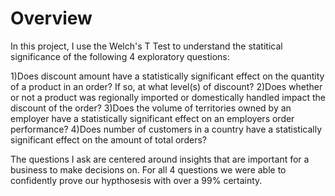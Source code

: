 # Overview 

In this project, I use the Welch's T Test to understand the statitical significance of the following 4 exploratory questions:

1)Does discount amount have a statistically significant effect on the quantity of a product in an order? If so, at what level(s) of discount?
2)Does whether or not a product was regionally imported or domestically handled impact the discount of the order?
3)Does the volume of territories owned by an employer have a statistically significant effect on an employers order performance? 
4)Does number of customers in a country have a statistically significant effect on the amount of total orders?

The questions I ask are centered around insights that are important for a business to make decisions on. For all 4 questions we were able to confidently prove our hypthosesis with over a 99% certainty. 
